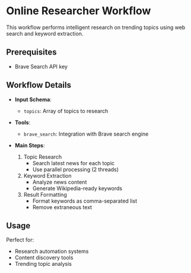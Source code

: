 # Online Researcher Workflow

This workflow performs intelligent research on trending topics using web search and keyword extraction.

## Prerequisites

- Brave Search API key

## Workflow Details

- **Input Schema**:
  - `topics`: Array of topics to research

- **Tools**:
  - `brave_search`: Integration with Brave search engine

- **Main Steps**:
  1. Topic Research
     - Search latest news for each topic
     - Use parallel processing (2 threads)
  2. Keyword Extraction
     - Analyze news content
     - Generate Wikipedia-ready keywords
  3. Result Formatting
     - Format keywords as comma-separated list
     - Remove extraneous text

## Usage

Perfect for:

- Research automation systems
- Content discovery tools
- Trending topic analysis
